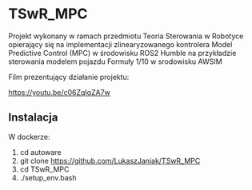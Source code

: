 # TSwR_MPC

Projekt wykonany w ramach przedmiotu Teoria Sterowania w Robotyce opierający się na implementacji zlinearyzowanego kontrolera Model Predictive Control (MPC) w środowisku ROS2 Humble na przykładzie sterowania modelem pojazdu Formuły 1/10 w srodowisku AWSIM  

Film prezentujący działanie projektu:

https://youtu.be/c06ZqIqZA7w

## Instalacja
W dockerze:
1. cd autoware
2. git clone https://github.com/LukaszJaniak/TSwR_MPC
3. cd TSwR_MPC
4. ./setup_env.bash
